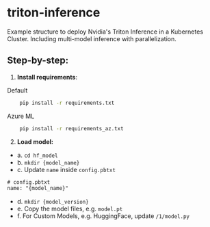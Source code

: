 # triton-inference

Example structure to deploy Nvidia's Triton Inference in a Kubernetes Cluster. Including multi-model inference with parallelization.



## Step-by-step:

1. **Install requirements**:

Default
```bash
    pip install -r requirements.txt
```

Azure ML
```bash
    pip install -r requirements_az.txt
```

2. **Load model:**

+ a. `cd hf_model`
+ b. `mkdir {model_name}`
+ c. Update `name` inside `config.pbtxt`

```txt
# config.pbtxt
name: "{model_name}"
```

+ d. `mkdir {model_version}`
+ e. Copy the model files, e.g. `model.pt` 
+ f. For Custom Models, e.g. HuggingFace, update `/1/model.py`
